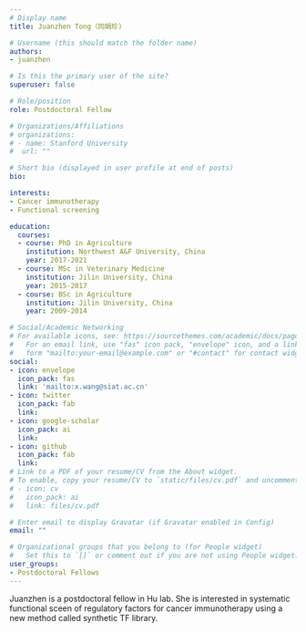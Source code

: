 ```yaml
---
# Display name
title: Juanzhen Tong（同娟珍)

# Username (this should match the folder name)
authors:
- juanzhen

# Is this the primary user of the site?
superuser: false

# Role/position
role: Postdoctoral Fellow

# Organizations/Affiliations
# organizations:
# - name: Stanford University
#  url: ""

# Short bio (displayed in user profile at end of posts)
bio: 

interests:
- Cancer immunotherapy
- Functional screening

education:
  courses:
  - course: PhD in Agriculture
    institution: Northwest A&F University, China
    year: 2017-2021
  - course: MSc in Veterinary Medicine
    institution: Jilin University, China
    year: 2015-2017
  - course: BSc in Agriculture
    institution: Jilin University, China
    year: 2009-2014

# Social/Academic Networking
# For available icons, see: https://sourcethemes.com/academic/docs/page-builder/#icons
#   For an email link, use "fas" icon pack, "envelope" icon, and a link in the
#   form "mailto:your-email@example.com" or "#contact" for contact widget.
social:
- icon: envelope
  icon_pack: fas
  link: 'mailto:x.wang@siat.ac.cn'
- icon: twitter
  icon_pack: fab
  link: 
- icon: google-scholar
  icon_pack: ai
  link: 
- icon: github
  icon_pack: fab
  link: 
# Link to a PDF of your resume/CV from the About widget.
# To enable, copy your resume/CV to `static/files/cv.pdf` and uncomment the lines below.
# - icon: cv
#   icon_pack: ai
#   link: files/cv.pdf

# Enter email to display Gravatar (if Gravatar enabled in Config)
email: ""

# Organizational groups that you belong to (for People widget)
#   Set this to `[]` or comment out if you are not using People widget.
user_groups:
- Postdoctoral Fellows
---
```


Juanzhen is a postdoctoral fellow in Hu lab. She is interested in systematic functional sceen of regulatory factors for cancer immunotherapy using a new method called synthetic TF library. 
